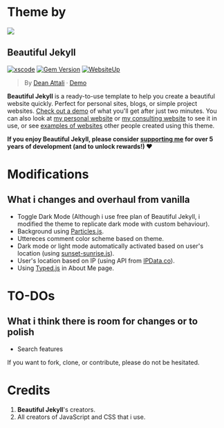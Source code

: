 # Theme by

[![](https://i.imgur.com/zNBkzj1.png)](https://beautifuljekyll.com/plans/)

## Beautiful Jekyll

[![xscode](https://img.shields.io/badge/Available%20on-xs%3Acode-blue?style=?style=plastic&logo=appveyor&logo=data:image/png;base64,iVBORw0KGgoAAAANSUhEUgAAAEAAAABACAMAAACdt4HsAAAAGXRFWHRTb2Z0d2FyZQBBZG9iZSBJbWFnZVJlYWR5ccllPAAAAAZQTFRF////////VXz1bAAAAAJ0Uk5T/wDltzBKAAAAlUlEQVR42uzXSwqAMAwE0Mn9L+3Ggtgkk35QwcnSJo9S+yGwM9DCooCbgn4YrJ4CIPUcQF7/XSBbx2TEz4sAZ2q1RAECBAiYBlCtvwN+KiYAlG7UDGj59MViT9hOwEqAhYCtAsUZvL6I6W8c2wcbd+LIWSCHSTeSAAECngN4xxIDSK9f4B9t377Wd7H5Nt7/Xz8eAgwAvesLRjYYPuUAAAAASUVORK5CYII=)](https://xscode.com/daattali/beautiful-jekyll)
[![Gem Version](https://badge.fury.io/rb/beautiful-jekyll-theme.svg)](https://badge.fury.io/rb/beautiful-jekyll-theme)
[![WebsiteUp](https://img.shields.io/website?down_message=offline&up_message=online&url=https%3A%2F%2Fyuraveon.github.io)](https://yuraveon.github.io)


> By [Dean Attali](https://deanattali.com) &middot; [Demo](https://beautifuljekyll.com/)

**Beautiful Jekyll** is a ready-to-use template to help you create a beautiful website quickly. Perfect for personal sites, blogs, or simple project websites.  [Check out a demo](https://beautifuljekyll.com) of what you'll get after just two minutes.  You can also look at [my personal website](https://deanattali.com) or [my consulting website](https://attalitech.com) to see it in use, or see [examples of websites](http://beautifuljekyll.com/examples) other people created using this theme.

**If you enjoy Beautiful Jekyll, please consider [supporting me](https://github.com/sponsors/daattali) for over 5 years of development (and to unlock rewards!) ❤**

# Modifications
## What i changes and overhaul from vanilla

- Toggle Dark Mode (Although i use free plan of Beautiful Jekyll, i modified the theme to replicate dark mode with custom behaviour).
- Background using [Particles.js](https://vincentgarreau.com/particles.js/).
- Uttereces comment color scheme based on theme.
- Dark mode or light mode automatically activated based on user's location (using [sunset-sunrise.js](https://github.com/udivankin/sunrise-sunset)).
- User's location based on IP (using API from [IPData.co](https://ipdata.co/)).
- Using [Typed.js](https://mattboldt.com/demos/typed-js/) in About Me page.

# TO-DOs
## What i think there is room for changes or to polish
- Search features

If you want to fork, clone, or contribute, please do not be hesitated.


# Credits
1. **Beautiful Jekyll**'s creators.
2. All creators of JavaScript and CSS that i use.

